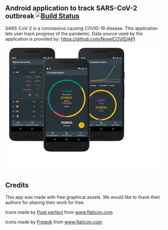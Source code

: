 ## Android application to track SARS-CoV-2 outbreak  [![Build Status](https://app.bitrise.io/app/0515e0e25fb4fe41/status.svg?token=FtIcpOJKQ9gQ8a1XTYcWwQ&branch=master)](https://app.bitrise.io/app/0515e0e25fb4fe41) ##

SARS-CoV-2 is a coronavirus causing COVID-19 disease. This application lets user track progress of the pandemic.
Data source used by the application is provided by: https://github.com/NovelCOVID/API

![](app.png)

## Credits ##
This app was made with free graphical assets. We would like to thank their authors for sharing their work for free.

Icons made by <a href="https://www.flaticon.com/authors/pixel-perfect" title="Pixel perfect">Pixel perfect</a> from <a href="https://www.flaticon.com/" title="Flaticon"> www.flaticon.com</a>

Icons made by <a href="https://www.flaticon.com/authors/freepik" title="Freepik">Freepik</a> from <a href="https://www.flaticon.com/" title="Flaticon">www.flaticon.com</a>
